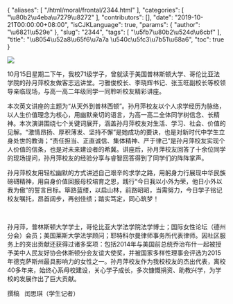 {
    "aliases": [
        "/html/moral/frontal/2344.html"
    ],
    "categories": [
        "\u80b2\u4eba\u7279\u8272"
    ],
    "contributors": [],
    "date": "2019-10-21T00:00:00+08:00",
    "isCJKLanguage": true,
    "params": {
        "author": "\u6821\u529e"
    },
    "slug": "2344",
    "tags": [
        "\u5fb7\u80b2\u524d\u6cbf"
    ],
    "title": "\u8054\u52a8\u65f6\u7a7a \u540c\u5fc3\u7b51\u68a6",
    "toc": true
}

  





  





![](https://cdn.tfls.online/mirror/full/f389ab433f6e56f3029a7e0cc3c369976d7eca63.jpg)  






10月15日星期二下午，我校71级学子，曾就读于美国普林斯顿大学、哥伦比亚法学院的孙月萍校友做客志远讲堂。刁雅俊校长、李晓辉书记、张玉旺副校长等校领导亲临现场，与高一高二年级同学一同聆听校友精彩讲座。




本次英文讲座的主题为“从天外到普林西顿”。孙月萍校友以个人求学经历为脉络，以人生价值理念为核心，用幽默亲切的语言，为高一高二全体同学树信念、长精神。本次演讲围绕七个关键词展开，涵盖孙月萍校友对生活、学习、社会、价值的见解。“激情昂扬、厚积薄发、坚持不懈”是她成功的要诀，也是对新时代中学生立身处世的教诲；“责任担当、正直诚信、集体精神、严于律己”是孙月萍校友实现个人价值的信条，也是对未来建设者的希冀。讲座后，孙月萍校友回答了十余位同学的现场提问，孙月萍校友的经验分享与睿智回答得到了同学们的阵阵掌声。




孙月萍校友用轻松幽默的方式讲述自己艰辛的求学之路，用躬身力行展现中华民族磅礴精神，用自身价值回报母校培育之恩，践行“今日我以小外为荣，他日小外以我为傲”的誓言目标。筚路蓝缕，以启山林，前路昭昭，当需努力，今日学子铭记校友嘱托，昂首阔步，再创佳绩；踏实笃定，同心筑梦！




 




孙月萍，普林斯顿大学学士，哥伦比亚大学法学院法学博士；国际女性论坛（德州分会）会员；美国莱斯大学法学顾问；耶特科尔曼律师事务所代表律师。因社区服务上的突出贡献还获得过诸多奖项：包括2014年与美国前总统乔治布什一起被授予美中人民友好协会休斯顿分会友谊大使奖，并被国家多样性理事会评选为2015年德克萨斯州最具影响力的女性之一。孙月萍校友作为我校校友的杰出代表，离校40多年来，始终心系母校建设，关心学子成长，多次慷慨捐资、助教兴学，为学校的发展作出了巨大贡献。




撰稿   闰思琪（学生记者）





  




